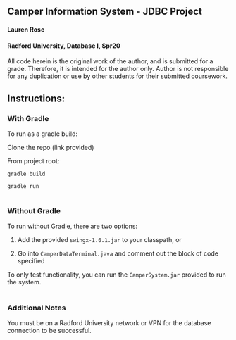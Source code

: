 ## Camper Information System - JDBC Project
#### Lauren Rose
#### Radford University, Database I, Spr20

All code herein is the original work of the author, and is submitted for a grade. Therefore, it is intended for the author only. Author is not responsible for any duplication or use by other students for their submitted coursework.

## Instructions:

### With Gradle

To run as a gradle build:

Clone the repo (link provided)

From project root:

``gradle build``

``gradle run``

#

### Without Gradle

To run without Gradle, there are two options:

1. Add the provided `swingx-1.6.1.jar` to your classpath, or

2. Go into `CamperDataTerminal.java` and comment out the block of code specified

To only test functionality, you can run the `CamperSystem.jar` provided to run the system.

#

### Additional Notes

You must be on a Radford University network or VPN for the database connection to be successful.
